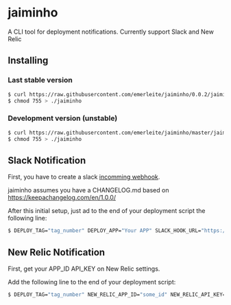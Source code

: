# jaiminho
A CLI tool for deployment notifications. Currently support Slack and New Relic

## Installing

### Last stable version

```sh
$ curl https://raw.githubusercontent.com/emerleite/jaiminho/0.0.2/jaiminho > ./jaiminho
$ chmod 755 > ./jaiminho
```

### Development version (unstable)

```sh
$ curl https://raw.githubusercontent.com/emerleite/jaiminho/master/jaiminho > ./jaiminho
$ chmod 755 > ./jaiminho
```

## Slack Notification

First, you have to create a slack [incomming webhook](https://api.slack.com/incoming-webhooks).

jaiminho assumes you have a CHANGELOG.md based on https://keepachangelog.com/en/1.0.0/

After this initial setup, just ad to the end of your deployment script the following line:

```sh
$ DEPLOY_TAG="tag_number" DEPLOY_APP="Your APP" SLACK_HOOK_URL="https://hooks.slack.com/services/AAA/BBB/some_hash" ./jaiminho slack
```

## New Relic Notification

First, get your APP_ID API_KEY on New Relic settings.

Add the following line to the end of your deployment script:

```sh
$ DEPLOY_TAG="tag_number" NEW_RELIC_APP_ID="some_id" NEW_RELIC_API_KEY="some_api_key" ./jaiminho newrelic
```






